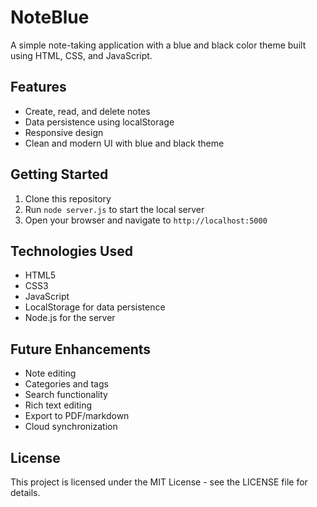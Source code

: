 # NoteBlue

A simple note-taking application with a blue and black color theme built using HTML, CSS, and JavaScript.

## Features

- Create, read, and delete notes
- Data persistence using localStorage
- Responsive design
- Clean and modern UI with blue and black theme

## Getting Started

1. Clone this repository
2. Run `node server.js` to start the local server
3. Open your browser and navigate to `http://localhost:5000`

## Technologies Used

- HTML5
- CSS3
- JavaScript
- LocalStorage for data persistence
- Node.js for the server

## Future Enhancements

- Note editing
- Categories and tags
- Search functionality
- Rich text editing
- Export to PDF/markdown
- Cloud synchronization

## License

This project is licensed under the MIT License - see the LICENSE file for details.